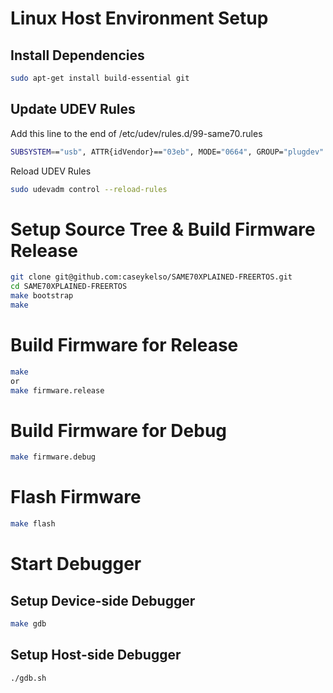 # Linux Host Environment Setup
## Install Dependencies
```bash
sudo apt-get install build-essential git
```

## Update UDEV Rules
Add this line to the end of /etc/udev/rules.d/99-same70.rules
```bash
SUBSYSTEM=="usb", ATTR{idVendor}=="03eb", MODE="0664", GROUP="plugdev"
```

Reload UDEV Rules
```bash
sudo udevadm control --reload-rules
```


# Setup Source Tree & Build Firmware Release
```bash
git clone git@github.com:caseykelso/SAME70XPLAINED-FREERTOS.git
cd SAME70XPLAINED-FREERTOS
make bootstrap
make
```

# Build Firmware for Release
```bash
make
or
make firmware.release
```

# Build Firmware for Debug
```bash
make firmware.debug
```

# Flash Firmware
```bash
make flash
```

# Start Debugger
## Setup Device-side Debugger
```bash
make gdb
```

## Setup Host-side Debugger
```bash
./gdb.sh
````


